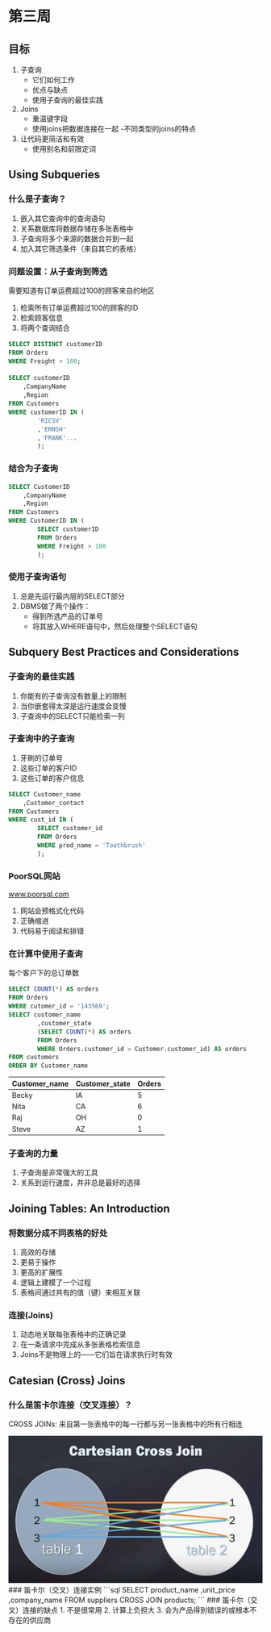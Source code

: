 # 第三周
## 目标
1. 子查询
    - 它们如何工作
    - 优点与缺点
    - 使用子查询的最佳实践
2. Joins
    - 重温键字段
    - 使用joins把数据连接在一起
    -不同类型的joins的特点
3. 让代码更简洁和有效  
    - 使用别名和前限定词

## Using Subqueries
### 什么是子查询？
1. 嵌入其它查询中的查询语句
2. 关系数据库将数据存储在多张表格中
3. 子查询将多个来源的数据合并到一起
4. 加入其它筛选条件（来自其它的表格）

### 问题设置：从子查询到筛选  
需要知道有订单运费超过100的顾客来自的地区
1. 检索所有订单运费超过100的顾客的ID
2. 检索顾客信息
3. 将两个查询结合
```sql
SELECT DISTINCT customerID
FROM Orders
WHERE Freight > 100;

SELECT customerID
	,CompanyName
	,Region
FROM Customers
WHERE customerID IN (
		'RICSV'
		,'ERNSH'
		,'FRANK'...
		);
```

### 结合为子查询
```sql
SELECT CustomerID
	,CompanyName
	,Region
FROM Customers
WHERE CustomerID IN (
		SELECT customerID
		FROM Orders
		WHERE Freight > 100
		);
```

### 使用子查询语句
1. 总是先运行最内层的SELECT部分
2. DBMS做了两个操作：
    - 得到所选产品的订单号
    - 将其放入WHERE语句中，然后处理整个SELECT语句

## Subquery Best Practices and Considerations
### 子查询的最佳实践
1. 你能有的子查询没有数量上的限制
2. 当你嵌套得太深是运行速度会变慢
3. 子查询中的SELECT只能检索一列

### 子查询中的子查询
1. 牙刷的订单号
2. 这些订单的客户ID
3. 这些订单的客户信息
```sql
SELECT Customer_name
	,Customer_contact
FROM Customers
WHERE cust_id IN (
		SELECT customer_id
		FROM Orders
		WHERE prod_name = 'Toothbrush'
		);
```
### PoorSQL网站  
www.poorsql.com
1. 网站会预格式化代码
2. 正确缩进
3. 代码易于阅读和排错

### 在计算中使用子查询  
每个客户下的总订单数
```sql
SELECT COUNT(*) AS orders
FROM Orders
WHERE cutomer_id = '143569';
SELECT customer_name
        ,customer_state
        (SELECT COUNT(*) AS orders
        FROM Orders
        WHERE Orders.customer_id = Customer.customer_id) AS orders
FROM customers
ORDER BY Customer_name
```
|Customer_name|Customer_state|Orders|
|-|-|-|
|Becky|IA|5|
|Nita|CA|6|
|Raj|OH|0|
|Steve|AZ|1|

### 子查询的力量
1. 子查询是非常强大的工具
2. 关系到运行速度，并非总是最好的选择

## Joining Tables: An Introduction
### 将数据分成不同表格的好处
1. 高效的存储
2. 更易于操作
3. 更高的扩展性
4. 逻辑上建模了一个过程
5. 表格间通过共有的值（键）来相互关联
### 连接(Joins)
1. 动态地关联每张表格中的正确记录
2. 在一条请求中完成从多张表格检索信息
3. Joins不是物理上的——它们旨在请求执行时有效

## Catesian (Cross) Joins
### 什么是笛卡尔连接（交叉连接）？  
CROSS JOINs: 来自第一张表格中的每一行都与另一张表格中的所有行相连
<div align=center><img src="https://github.com/markyanjunch/SQL-Basics-for-Data-Science/blob/main/SQL%20for%20Data%20Science/Figures/CartesianCrossJoin.JPG?raw=ture" width = "533" height = "292" alt=""/></div>
### 笛卡尔（交叉）连接实例
```sql
SELECT product_name
,unit_price
,company_name
FROM suppliers CROSS JOIN products;
```
### 笛卡尔（交叉）连接的缺点
1. 不是很常用
2. 计算上负担大
3. 会为产品得到错误的或根本不存在的供应商

